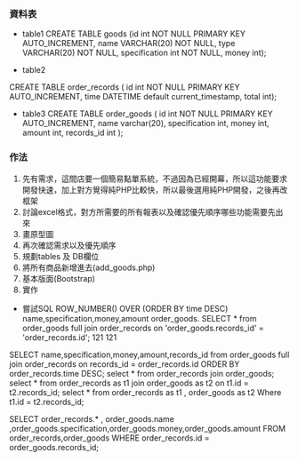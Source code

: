 ### 資料表
- table1
CREATE TABLE goods (id int NOT NULL PRIMARY KEY AUTO_INCREMENT, 
                    name VARCHAR(20) NOT NULL,
                    type VARCHAR(20) NOT NULL,
                    specification int NOT NULL,
                    money int);

- table2

CREATE TABLE order_records (
    id int NOT NULL PRIMARY KEY AUTO_INCREMENT,
    time DATETIME default current_timestamp,
    total int);
    

- table3
CREATE TABLE order_goods (
    id int NOT NULL PRIMARY KEY AUTO_INCREMENT,
    name varchar(20),
    specification int,
    money int,
    amount int,
    records_id int
);
    

<!-- - table3????
CREATE TABLE order_goods (
    id int NOT NULL PRIMARY KEY AUTO_INCREMENT,
    name varchar(20),
    specification int,
    money int,
    records_id int,
	FOREIGN KEY (records_id) REFERENCES order_records (id)
); -->

### 作法
1. 先有需求，這間店要一個簡易點單系統，不過因為已經開幕，所以這功能要求開發快速，加上對方覺得純PHP比較快，所以最後選用純PHP開發，之後再改框架
2. 討論excel格式，對方所需要的所有報表以及確認優先順序哪些功能需要先出來
3. 畫原型圖
4. 再次確認需求以及優先順序
5. 規劃tables 及 DB欄位
6. 將所有商品新增進去(add_goods.php)
7. 基本版面(Bootstrap)
8. 實作





- 嘗試SQL
ROW_NUMBER() OVER (ORDER BY time DESC)
name,specification,money,amount
order_goods.
SELECT * from order_goods full join order_records on 'order_goods.records_id' = 'order_records.id';
121 121

SELECT name,specification,money,amount,records_id from order_goods full join order_records on records_id = order_records.id ORDER BY order_records.time DESC;
select * from order_records join order_goods;
select * from order_records as t1 join order_goods as t2 on t1.id = t2.records_id;
select * from order_records as t1 , order_goods as t2 Where t1.id = t2.records_id;


SELECT order_records.* , order_goods.name ,order_goods.specification,order_goods.money,order_goods.amount FROM order_records,order_goods WHERE order_records.id = order_goods.records_id;